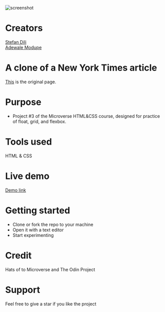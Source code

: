 ![screenshot](https://user-images.githubusercontent.com/55356496/81951684-c27a0180-9605-11ea-8531-d927d1d163ca.png)

# Creators
 <a href="https://github.com/dili021">Stefan Dili</a><br>
<a href="https://github.com/Eshy10">Adewale Modupe</a>

# A clone of a New York Times article
<a href="https://www.nytimes.com/2014/03/18/science/space/detection-of-waves-in-space-buttresses-landmark-theory-of-big-bang.html?_r=0" target="blank">This</a> is the original page.

# Purpose
- Project #3 of the Microverse HTML&CSS course, designed for practice of float, grid, and flexbox.

# Tools used
HTML & CSS

# Live demo
<a href="https://rawcdn.githack.com/dili021/NYC-Times-Article/12516d56368d62703137f8de7e841b8559f0320b/index.html" target="blank">Demo link</a>

# Getting started
- Clone or fork the repo to your machine
- Open it with a text editor
- Start experimenting

# Credit
Hats of to Microverse and The Odin Project

# Support
Feel free to give a star if you like the project
